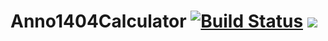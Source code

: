 # Anno1404Calculator [![Build Status](https://dev.azure.com/benediktradtke/Anno1404Calculator/_apis/build/status/Trolldemorted.Anno1404Calculator?branchName=master)](https://dev.azure.com/benediktradtke/Anno1404Calculator/_build/) [![](https://tokei.rs/b1/github/enowars/EnoEngine)](#)
